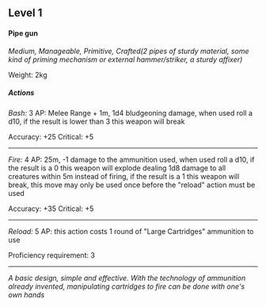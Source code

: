 ## Level 1
#### Pipe gun
*Medium, Manageable, Primitive, Crafted(2 pipes of sturdy material, some kind of priming mechanism or external hammer/striker, a sturdy affixer)*

Weight: 2kg

##### Actions

*Bash:* 3 AP: Melee Range + 1m, 1d4 bludgeoning damage, when used roll a d10, if the result is lower than 3 this weapon will break

Accuracy: +25
Critical: +5

---

*Fire:* 4 AP: 25m, -1 damage to the ammunition used, when used roll a d10, if the result is a 0 this weapon will explode dealing 1d8 damage to all creatures within 5m instead of firing, if the result is a 1 this weapon will break, this move may only be used once before the "reload" action must be used

Accuracy: +35
Critical: +5

---

*Reload:* 5 AP: this action costs 1 round of "Large Cartridges" ammunition to use

Proficiency requirement: 3

---
*A basic design, simple and effective. With the technology of ammunition already invented, manipulating cartridges to fire can be done with one's own hands*
